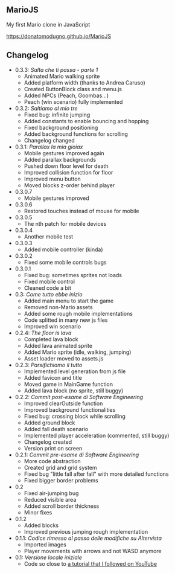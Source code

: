 MarioJS
---
My first Mario clone in JavaScript

https://donatomodugno.github.io/MarioJS

Changelog
---
* 0.3.3: _Salta che ti passa - parte 1_
    - Animated Mario walking sprite
    - Added platform width (thanks to Andrea Caruso)
    - Created ButtonBlock class and menu.js
    - Added NPCs (Peach, Goombas...)
    - Peach (win scenario) fully implemented
* 0.3.2: _Saltiamo al mio tre_
    - Fixed bug: infinite jumping
    - Added constants to enable bouncing and hopping
    - Fixed background positioning
    - Added background functions for scrolling
    - Changelog changed
* 0.3.1: _Parallax la mia gioiax_
    - Mobile gestures improved again
    - Added parallax backgrounds
    - Pushed down floor level for death
    - Improved collision function for floor
    - Improved menu button
    - Moved blocks z-order behind player
* 0.3.0.7
    - Mobile gestures improved
* 0.3.0.6
    - Restored touches instead of mouse for mobile
* 0.3.0.5
    - The nth patch for mobile devices
* 0.3.0.4
    - Another mobile test
* 0.3.0.3
    - Added mobile controller (kinda)
* 0.3.0.2
    - Fixed some mobile controls bugs
* 0.3.0.1
    - Fixed bug: sometimes sprites not loads
    - Fixed mobile control
    - Cleaned code a bit
* 0.3: _Come tutto ebbe inizio_
    - Added main menu to start the game
    - Removed non-Mario assets
    - Added some rough mobile implementations
    - Code splitted in many new js files
    - Improved win scenario
* 0.2.4: _The floor is lava_
    - Completed lava block
    - Added lava animated sprite
    - Added Mario sprite (idle, walking, jumping)
    - Asset loader moved to assets.js
* 0.2.3: _Parsifichiamo il tutto_
    - Implemented level generation from js file
    - Added favicon and title
    - Moved game in MainGame function
    - Added lava block (no sprite, still buggy)
* 0.2.2: _Commit post-esame di Software Engineering_
    - Improved clearOutside function
    - Improved background functionalities
    - Fixed bug: crossing block while scrolling
    - Added ground block
    - Added fall death scenario
    - Implemented player acceleration (commented, still buggy)
    - Changelog created
    - Version print on screen
* 0.2.1: _Commit pre-esame di Software Engineering_
    - More code abstraction
    - Created grid and grid system
    - Fixed bug "little fall after fall" with more detailed functions
    - Fixed bigger border problems
* 0.2
    - Fixed air-jumping bug
    - Reduced visible area
    - Added scroll border thickness
    - Minor fixes
* 0.1.2
    - Added blocks
    - Improved previous jumping rough implementation
* 0.1.1: _Codice rimesso al passo delle modifiche su Altervista_
    - Imported images
    - Player movements with arrows and not WASD anymore
* 0.1: _Versione locale iniziale_
    - Code so close to [a tutorial that I followed on YouTube](https://www.youtube.com/watch?v=4q2vvZn5aoo)